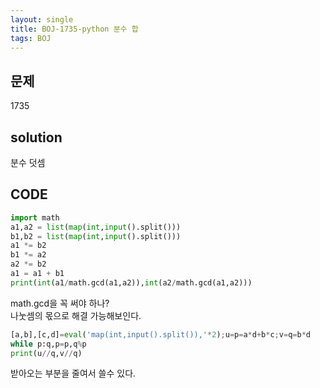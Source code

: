 ```yaml
---
layout: single
title: BOJ-1735-python 분수 합
tags: BOJ
---
```


## 문제  
1735

## solution  
분수 덧셈

## CODE  

```python
import math
a1,a2 = list(map(int,input().split()))
b1,b2 = list(map(int,input().split()))
a1 *= b2
b1 *= a2
a2 *= b2
a1 = a1 + b1
print(int(a1/math.gcd(a1,a2)),int(a2/math.gcd(a1,a2)))
```
math.gcd을 꼭 써야 하나?  
나눗셈의 몫으로 해결 가능해보인다.  
    
```python
[a,b],[c,d]=eval('map(int,input().split()),'*2);u=p=a*d+b*c;v=q=b*d
while p:q,p=p,q%p
print(u//q,v//q)
```
받아오는 부분을 줄여서 쓸수 있다.